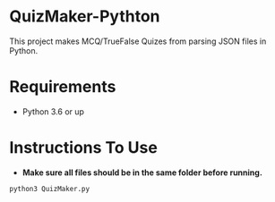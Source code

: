 # QuizMaker-Pythton
This project makes MCQ/TrueFalse Quizes from parsing JSON files in Python.

# Requirements
 - Python 3.6 or up
 
 # Instructions To Use
   - **Make sure all files should be in the same folder before running.**
   ```
   python3 QuizMaker.py
   ```
